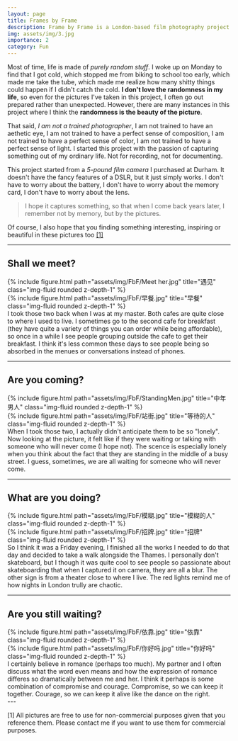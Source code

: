 ```yaml
---
layout: page
title: Frames by Frame
description: Frame by Frame is a London-based film photography project that captures the beauty and randomness of daily life through raw and unfiltered moments.
img: assets/img/3.jpg
importance: 2
category: Fun
---
```


Most of time, life is made of *purely random stuff*. I woke up on Monday to find that I got cold, which stopped me from biking to school too early, which made me take the tube, which made me realize how many shitty things could happen if I didn't catch the cold. **I don't love the randomness in my life**, so even for the pictures I've taken in this project, I often go out prepared rather than unexpected. However, there are many instances in this project where I think the **randomness is the beauty of the picture**. 

That said, *I am not a trained photographer*, I am not trained to have an aethetic eye, I am not trained to have a perfect sense of composition, I am not trained to have a perfect sense of color, I am not trained to have a perfect sense of light. I started this project with the passion of capturing something out of my ordinary life. Not for recording, not for documenting. 

This project started from a *5-pound film camera* I purchased at Durham. It doesn't have the fancy features of a DSLR, but it just simply works. I don't have to worry about the battery, I don't have to worry about the memory card, I don't have to worry about the lens. 

> I hope it captures something, so that when I come back years later, I remember not by memory, but by the pictures. 

Of course, I also hope that you finding something interesting, inspiring or beautiful in these pictures too <a href="#section1">[1]</a>

---

## Shall we meet?

<div class="row justify-content-sm-center">
    <div class="col-sm-6 mt-3 mt-md-0">
        {% include figure.html path="assets/img/FbF/Meet her.jpg" title="遇见" class="img-fluid rounded z-depth-1" %}
    </div>
    <div class="col-sm-6 mt-3 mt-md-0">
        {% include figure.html path="assets/img/FbF/早餐.jpg" title="早餐" class="img-fluid rounded z-depth-1" %}
    </div>
</div>

<div class="caption">
    I took those two back when I was at my master. Both cafes are quite close to where I used to live. I sometimes go to the second cafe for breakfast (they have quite a variety of things you can order while being affordable), so once in a while I see people grouping outside the cafe to get their breakfast. I think it's less common these days to see people being so absorbed in the menues or conversations instead of phones. 
</div>

---
## Are you coming?
<div class="row justify-content-sm-center">
    <div class="col-sm-6 mt-3 mt-md-0">
        {% include figure.html path="assets/img/FbF/StandingMen.jpg" title="中年男人" class="img-fluid rounded z-depth-1" %}
    </div>
    <div class="col-sm-6 mt-3 mt-md-0">
        {% include figure.html path="assets/img/FbF/站街.jpg" title="等待的人" class="img-fluid rounded z-depth-1" %}
    </div>
</div>
<div class="caption">
    When I took those two, I actually didn't anticipate them to be so "lonely". Now looking at the picture, it felt like if they were waiting or talking with someone who will never come (I hope not). The scence is especially lonely when you think about the fact that they are standing in the middle of a busy street. I guess, sometimes, we are all waiting for someone who will never come.
</div>

---
## What are you doing?
<div class="row justify-content-sm-center">
    <div class="col-sm-8 mt-3 mt-md-0">
        {% include figure.html path="assets/img/FbF/模糊.jpg" title="模糊的人" class="img-fluid rounded z-depth-1" %}
    </div>
    <div class="col-sm-4 mt-3 mt-md-0">
        {% include figure.html path="assets/img/FbF/招牌.jpg" title="招牌" class="img-fluid rounded z-depth-1" %}
    </div>
</div>

<div class="caption">
    So I think it was a Friday evening, I finished all the works I needed to do that day and decided to take a walk alongside the Thames. I personally don't skateboard, but I though it was quite cool to see people so passionate about skateboarding that when I captured it on camera, they are all a blur. The other sign is from a theater close to where I live. The red lights remind me of how nights in London trully are chaotic. 
</div>

---
## Are you still waiting?
<div class="row justify-content-sm-center">
    <div class="col-sm-6 mt-3 mt-md-0">
        {% include figure.html path="assets/img/FbF/依靠.jpg" title="依靠" class="img-fluid rounded z-depth-1" %}
    </div>
    <div class="col-sm-6 mt-3 mt-md-0">
        {% include figure.html path="assets/img/FbF/你好吗.jpg" title="你好吗" class="img-fluid rounded z-depth-1" %}
    </div>
</div>

<div class="caption">
    I certainly believe in romance (perhaps too much). My partner and I often discuss what the word even means and how the expression of romance differes so dramatically between me and her. I think it perhaps is some combination of compromise and courage. Compromise, so we can keep it together. Courage, so we can keep it alive like the dance on the right. 
</div>
---
<p id="section1">[1] All pictures are free to use for non-commercial purposes given that you reference them. Please contact me if you want to use them for commercial purposes.</p>
